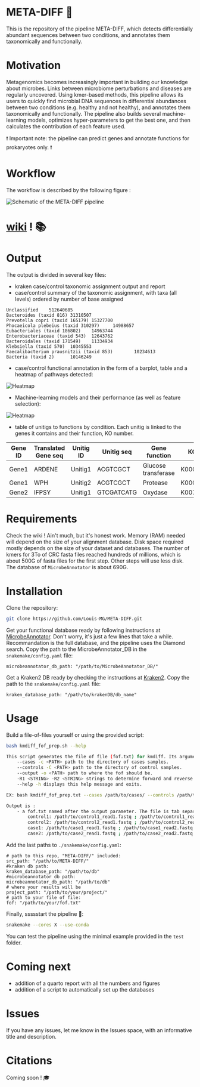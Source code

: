 # META-DIFF :microbe:

This is the repository of the pipeline META-DIFF, which detects differentially abundant sequences between two conditions, and annotates them taxonomically and functionally.

# Motivation

Metagenomics becomes increasingly important in building our knowledge about microbes. Links between microbiome perturbations and diseases are regularly uncovered. Using kmer-based methods, this pipeline allows its users to quickly find microbial DNA sequences in differential abundances between two conditions (e.g. healthy and not healthy), and annotates them taxonomically and functionally. The pipeline also builds several machine-learning models, optimizes hyper-parameters to get the best one, and then calculates the contribution of each feature used.

:exclamation: Important note: the pipeline can predict genes and annotate functions for prokaryotes only. :exclamation: 

# Workflow

The workflow is described by the following figure :

![Schematic of the META-DIFF pipeline](/figures/pipeline.png?raw=true "Pipeline Overview")

# [wiki](https://github.com/Louis-MG/META-DIFF/wiki) ! :books:

# Output

The output is divided in several key files:
 - kraken case/control taxonomic assignment output and report
 - case/control summary of the taxonomic assignment, with taxa (all levels) ordered by number of base assigned 

```
Unclassified    512640685
Bacteroides (taxid 816) 31310507
Prevotella copri (taxid 165179) 15327700
Phocaeicola plebeius (taxid 310297)     14988657
Eubacteriales (taxid 186802)    14963744
Enterobacteriaceae (taxid 543)  12643762
Bacteroidales (taxid 171549)    11334934
Klebsiella (taxid 570)  10345553
Faecalibacterium prausnitzii (taxid 853)        10234613
Bacteria (taxid 2)      10146249
```

 - case/control functional annotation in the form of a barplot, table and a heatmap of pathways detected:

![Heatmap](/figures/metabolic_summary__heatmap.png?raw=true "Example of a heatmap of pathways complete at 90%")

 - Machine-learning models and their performance (as well as feature selection):

![Heatmap](/figures/model_example.png "COnfusion matrix and Shap values example")

 - table of unitigs to functions by condition. Each unitig is linked to the genes it contains and their function, KO number.

| Gene ID     | Translated Gene seq      | Unitig ID | Unitig seq | Gene function | KO | CLade |
| ------------- | ------------- | ------------- | ------------- | ------------- | ------------- | ----------- |
| Gene1 | ARDENE | Unitig1 | ACGTCGCT | Glucose transferase | K00001 | Bacteroides |
| Gene1 | WPH | Unitig2 | ACGTCGCT | Protease | K00004 | P. plebeius |
| Gene2 | IFPSY | Unitig1 | GTCGATCATG | Oxydase | K00761 | E. coli |

# Requirements 

Check the wiki ! Ain't much, but it's honest work.
Memory (RAM) needed will depend on the size of your alignment database.
Disk space required mostly depends on the size of your dataset and databases. The number of kmers for 3To of CRC fasta files reached hundreds of millions, which is about 500G of fasta files for the first step. Other steps will use less disk. The database of `MicrobeAnnotator` is about 690G.

# Installation

Clone the repository:
```bash
git clone https://github.com/Louis-MG/META-DIFF.git
```

Get your functional database ready by following instructions at [MicrobeAnnotator](https://github.com/cruizperez/MicrobeAnnotator). Don't worry, it's just a few lines that take a while. Recommandation is the full database, and the pipeline uses the Diamond search.
Copy the path to the MicrobeAnnotator_DB in the `snakemake/config.yaml` file:
```
microbeannotator_db_path: "/path/to/MicrobeAnnotator_DB/"
```

Get a Kraken2 DB ready by checking the instructions at [Kraken2](https://github.com/DerrickWood/kraken2/wiki/Manual). 
Copy the path to the `snakemake/config.yaml` file:
```
kraken_database_path: "/path/to/krakenDB/db_name"
```

# Usage

Build a file-of-files yourself or using the provided script:
```bash
bash kmdiff_fof_prep.sh --help

This script generates the file of file (fof.txt) for kmdiff. Its arguments are:
	--cases -c <PATH> path to the directory of cases samples.
	--controls -C <PATH> path to the directory of control samples.
	--output -o <PATH> path to where the fof should be.
	-R1 <STRING> -R2 <STRING> strings to determine forward and reverse reads.
	--help -h displays this help message and exits.

EX: bash kmdiff_fof_prep.txt --cases /path/to/cases/ --controls /path/to/controls/ --output /path/to/output/ -R1 _R1 -R1 _R2

Output is :
	- a fof.txt named after the output parameter. The file is tab separated, format:
		control1: /path/to/control1_read1.fastq ; /path/to/control1_read2.fastq
		control2: /path/to/control2_read1.fastq ; /path/to/control2_read2.fastq
		case1: /path/to/case1_read1.fastq ; /path/to/case1_read2.fastq
		case2: /path/to/case2_read1.fastq ; /path/to/case2_read2.fastq
```

Add the last paths to `./snakemake/config.yaml`:
```
# path to this repo, "META-DIFF/" included:
src_path: "/path/to/META-DIFF/"
#kraken db path:
kraken_database_path: "/path/to/db"
#microbeannotator db path:
microbeannotator_db_path: "/path/to/db"
# where your results will be
project_path: "/path/to/your/project/"
# path to your file of file:
fof: "/path/to/your/fof.txt"
```

Finally, ssssstart the pipeline :snake::
```bash
snakemake --cores X --use-conda
```

You can test the pipeline using the minimal example provided in the `test` folder.

# Coming next 

- addition of a quarto report with all the numbers and figures
- addition of a script to automatically set up the databases

# Issues

If you have any issues, let me know in the Issues space, with an informative title and description.

# Citations 

Coming soon ! :mortar_board:

